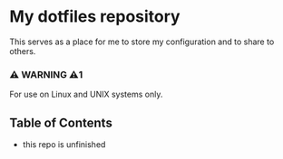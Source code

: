 # My dotfiles repository
This serves as a place for me to store my configuration and to share to others.
### ⚠️ **WARNING** ⚠️1
For use on Linux and UNIX systems only.

## Table of Contents
- this repo is unfinished
